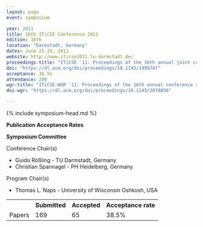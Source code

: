 ```yaml
---
layout: page
event: symposium

year: 2011
title: 16th ITiCSE Conference 2011
edition: 16th
location: "Darmstadt, Germany"
dates: June 25-29, 2011
website: http://www.iticse2011.tu-darmstadt.de/
proceedings-title: "ITiCSE '11: Proceedings of the 16th annual joint conference on Innovation and technology in computer science education"  
doi: "https://dl.acm.org/doi/proceedings/10.1145/1999747"
acceptance: 38.5%
attendance: 200
wgr-title: "ITiCSE-WGR '11: Proceedings of the 16th annual conference reports on Innovation and technology in computer science education - working group reports"
doi-wgr: "https://dl.acm.org/doi/proceedings/10.1145/2078856"

---
```


{% include symposium-head.md %}

**Publication Acceptance Rates**

 <table class="table table-hover table-sm"><tbody><tr><th> </th>
<th>Submitted</th>
<th>Accepted</th>
<th>Acceptance rate</th>
</tr><tr><td>Papers</td>
<td>169</td>
<td>65</td>
<td>38.5%</td>

**Symposium Committee**

Conference Chair(s)

-   Guido Rößling - TU Darmstadt, Germany
-   Christian Spannagel - PH Heidelberg, Germany

Program Chair(s)

-   Thomas L. Naps - University of Wisconsin Oshkosh, USA
